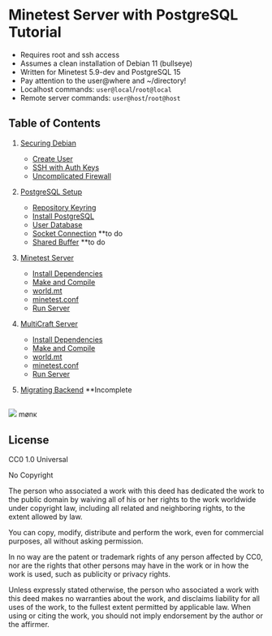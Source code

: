 Minetest Server with PostgreSQL Tutorial
========================================

- Requires root and ssh access
- Assumes a clean installation of Debian 11 (bullseye)
- Written for Minetest 5.9-dev and PostgreSQL 15
- Pay attention to the user@where and ~/directory!
- Localhost commands: `user@local`/`root@local`
- Remote server commands: `user@host`/`root@host`

Table of Contents
------------------
1. [Securing Debian](/securing_debian.md)
   - [Create User](/securing_debian.md#create-user)
   - [SSH with Auth Keys](/securing_debian.md#ssh-with-auth-keys)
   - [Uncomplicated Firewall](/securing_debian.md#uncomplicated-firewall)
   
2. [PostgreSQL Setup](/postgresql_setup.md)
   - [Repository Keyring](/postgresql_setup.md#repository-keyring)
   - [Install PostgreSQL](/postgresql_setup.md#install-postgresql)
   - [User Database](/postgresql_setup.md#user-database)
   - [Socket Connection](/postgresql_setup.md#socket-connection) **to do
   - [Shared Buffer](/postgresql_setup.md#shared-buffer) **to do
   
3. [Minetest Server](/compile_minetestserver.md)
   - [Install Dependencies](/compile_minetestserver.md#install-dependencies)
   - [Make and Compile](/compile_minetestserver.md#make-and-compile)
   - [world.mt](/compile_minetestserver.md#worldmt)
   - [minetest.conf](/compile_minetestserver.md#minetestconf)
   - [Run Server](/compile_minetestserver.md#run-server)

4. [MultiCraft Server](/compile_multicraftserver.md)
   - [Install Dependencies](/compile_multicraftserver.md#install-dependencies)
   - [Make and Compile](/compile_multicraftserver.md#make-and-compile)
   - [world.mt](/compile_multicraftserver.md#worldmt)
   - [minetest.conf](/compile_multicraftserver.md#minetestconf)
   - [Run Server](/compile_multicraftserver.md#run-server)
   
5. [Migrating Backend](/migrating_backend.md) **Incomplete

##
<img decoding="async" loading="lazy" src="https://cdn.discordapp.com/emojis/1194038093775376455.webp?size=64&quality=lossless">
mønκ

License
-------
CC0 1.0 Universal

No Copyright

The person who associated a work with this deed has dedicated the work to the public domain by waiving all of his or her rights to the work worldwide under copyright law, including all related and neighboring rights, to the extent allowed by law.

You can copy, modify, distribute and perform the work, even for commercial purposes, all without asking permission.

In no way are the patent or trademark rights of any person affected by CC0, nor are the rights that other persons may have in the work or in how the work is used, such as publicity or privacy rights.

Unless expressly stated otherwise, the person who associated a work with this deed makes no warranties about the work, and disclaims liability for all uses of the work, to the fullest extent permitted by applicable law.
When using or citing the work, you should not imply endorsement by the author or the affirmer.